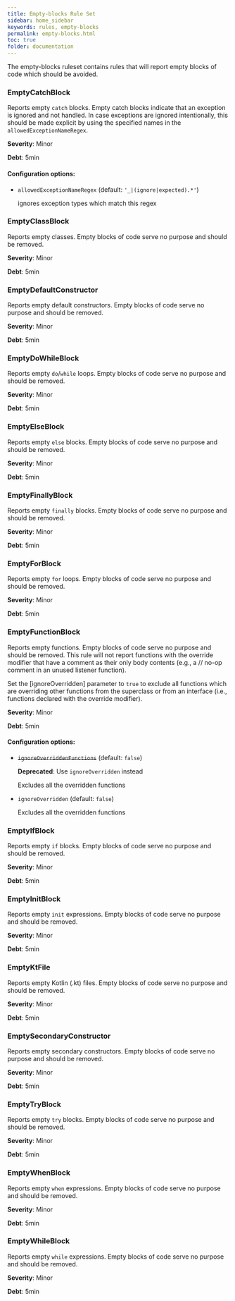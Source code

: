 ```yaml
---
title: Empty-blocks Rule Set
sidebar: home_sidebar
keywords: rules, empty-blocks
permalink: empty-blocks.html
toc: true
folder: documentation
---
```

The empty-blocks ruleset contains rules that will report empty blocks of code
which should be avoided.

### EmptyCatchBlock

Reports empty `catch` blocks. Empty catch blocks indicate that an exception is ignored and not handled.
In case exceptions are ignored intentionally, this should be made explicit
by using the specified names in the `allowedExceptionNameRegex`.

**Severity**: Minor

**Debt**: 5min

#### Configuration options:

* ``allowedExceptionNameRegex`` (default: ``'_|(ignore|expected).*'``)

   ignores exception types which match this regex

### EmptyClassBlock

Reports empty classes. Empty blocks of code serve no purpose and should be removed.

**Severity**: Minor

**Debt**: 5min

### EmptyDefaultConstructor

Reports empty default constructors. Empty blocks of code serve no purpose and should be removed.

**Severity**: Minor

**Debt**: 5min

### EmptyDoWhileBlock

Reports empty `do`/`while` loops. Empty blocks of code serve no purpose and should be removed.

**Severity**: Minor

**Debt**: 5min

### EmptyElseBlock

Reports empty `else` blocks. Empty blocks of code serve no purpose and should be removed.

**Severity**: Minor

**Debt**: 5min

### EmptyFinallyBlock

Reports empty `finally` blocks. Empty blocks of code serve no purpose and should be removed.

**Severity**: Minor

**Debt**: 5min

### EmptyForBlock

Reports empty `for` loops. Empty blocks of code serve no purpose and should be removed.

**Severity**: Minor

**Debt**: 5min

### EmptyFunctionBlock

Reports empty functions. Empty blocks of code serve no purpose and should be removed.
This rule will not report functions with the override modifier that have a comment as their only body contents
(e.g., a // no-op comment in an unused listener function).

Set the [ignoreOverridden] parameter to `true` to exclude all functions which are overriding other
functions from the superclass or from an interface (i.e., functions declared with the override modifier).

**Severity**: Minor

**Debt**: 5min

#### Configuration options:

* ~~``ignoreOverriddenFunctions``~~ (default: ``false``)

   **Deprecated**: Use `ignoreOverridden` instead

   Excludes all the overridden functions

* ``ignoreOverridden`` (default: ``false``)

   Excludes all the overridden functions

### EmptyIfBlock

Reports empty `if` blocks. Empty blocks of code serve no purpose and should be removed.

**Severity**: Minor

**Debt**: 5min

### EmptyInitBlock

Reports empty `init` expressions. Empty blocks of code serve no purpose and should be removed.

**Severity**: Minor

**Debt**: 5min

### EmptyKtFile

Reports empty Kotlin (.kt) files. Empty blocks of code serve no purpose and should be removed.

**Severity**: Minor

**Debt**: 5min

### EmptySecondaryConstructor

Reports empty secondary constructors. Empty blocks of code serve no purpose and should be removed.

**Severity**: Minor

**Debt**: 5min

### EmptyTryBlock

Reports empty `try` blocks. Empty blocks of code serve no purpose and should be removed.

**Severity**: Minor

**Debt**: 5min

### EmptyWhenBlock

Reports empty `when` expressions. Empty blocks of code serve no purpose and should be removed.

**Severity**: Minor

**Debt**: 5min

### EmptyWhileBlock

Reports empty `while` expressions. Empty blocks of code serve no purpose and should be removed.

**Severity**: Minor

**Debt**: 5min
